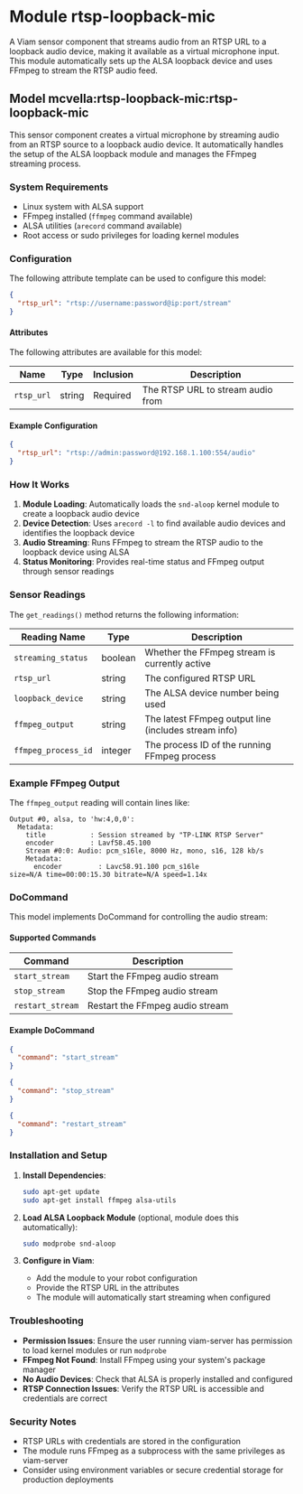 # Module rtsp-loopback-mic 

A Viam sensor component that streams audio from an RTSP URL to a loopback audio device, making it available as a virtual microphone input. This module automatically sets up the ALSA loopback device and uses FFmpeg to stream the RTSP audio feed.

## Model mcvella:rtsp-loopback-mic:rtsp-loopback-mic

This sensor component creates a virtual microphone by streaming audio from an RTSP source to a loopback audio device. It automatically handles the setup of the ALSA loopback module and manages the FFmpeg streaming process.

### System Requirements

- Linux system with ALSA support
- FFmpeg installed (`ffmpeg` command available)
- ALSA utilities (`arecord` command available)
- Root access or sudo privileges for loading kernel modules

### Configuration
The following attribute template can be used to configure this model:

```json
{
  "rtsp_url": "rtsp://username:password@ip:port/stream"
}
```

#### Attributes

The following attributes are available for this model:

| Name       | Type   | Inclusion | Description                                    |
|------------|--------|-----------|------------------------------------------------|
| `rtsp_url` | string | Required  | The RTSP URL to stream audio from              |

#### Example Configuration

```json
{
  "rtsp_url": "rtsp://admin:password@192.168.1.100:554/audio"
}
```

### How It Works

1. **Module Loading**: Automatically loads the `snd-aloop` kernel module to create a loopback audio device
2. **Device Detection**: Uses `arecord -l` to find available audio devices and identifies the loopback device
3. **Audio Streaming**: Runs FFmpeg to stream the RTSP audio to the loopback device using ALSA
4. **Status Monitoring**: Provides real-time status and FFmpeg output through sensor readings

### Sensor Readings

The `get_readings()` method returns the following information:

| Reading Name        | Type    | Description                                    |
|---------------------|---------|------------------------------------------------|
| `streaming_status`  | boolean | Whether the FFmpeg stream is currently active  |
| `rtsp_url`          | string  | The configured RTSP URL                        |
| `loopback_device`   | string  | The ALSA device number being used              |
| `ffmpeg_output`     | string  | The latest FFmpeg output line (includes stream info) |
| `ffmpeg_process_id` | integer | The process ID of the running FFmpeg process   |

### Example FFmpeg Output

The `ffmpeg_output` reading will contain lines like:
```
Output #0, alsa, to 'hw:4,0,0':
  Metadata:
    title           : Session streamed by "TP-LINK RTSP Server"
    encoder         : Lavf58.45.100
    Stream #0:0: Audio: pcm_s16le, 8000 Hz, mono, s16, 128 kb/s
    Metadata:
      encoder         : Lavc58.91.100 pcm_s16le
size=N/A time=00:00:15.30 bitrate=N/A speed=1.14x
```

### DoCommand

This model implements DoCommand for controlling the audio stream:

#### Supported Commands

| Command        | Description                    |
|----------------|--------------------------------|
| `start_stream` | Start the FFmpeg audio stream  |
| `stop_stream`  | Stop the FFmpeg audio stream   |
| `restart_stream` | Restart the FFmpeg audio stream |

#### Example DoCommand

```json
{
  "command": "start_stream"
}
```

```json
{
  "command": "stop_stream"
}
```

```json
{
  "command": "restart_stream"
}
```

### Installation and Setup

1. **Install Dependencies**:
   ```bash
   sudo apt-get update
   sudo apt-get install ffmpeg alsa-utils
   ```

2. **Load ALSA Loopback Module** (optional, module does this automatically):
   ```bash
   sudo modprobe snd-aloop
   ```

3. **Configure in Viam**:
   - Add the module to your robot configuration
   - Provide the RTSP URL in the attributes
   - The module will automatically start streaming when configured

### Troubleshooting

- **Permission Issues**: Ensure the user running viam-server has permission to load kernel modules or run `modprobe`
- **FFmpeg Not Found**: Install FFmpeg using your system's package manager
- **No Audio Devices**: Check that ALSA is properly installed and configured
- **RTSP Connection Issues**: Verify the RTSP URL is accessible and credentials are correct

### Security Notes

- RTSP URLs with credentials are stored in the configuration
- The module runs FFmpeg as a subprocess with the same privileges as viam-server
- Consider using environment variables or secure credential storage for production deployments

